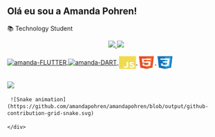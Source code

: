 ## Olá eu sou a Amanda Pohren!

📚 Technology Student

<div align="center">
  <a href="https://github.com/amandapohren">
  <img height="180em" src="https://github-readme-stats.vercel.app/api?username=amandapohren&show_icons=true&theme=dracula&include_all_commits=true&count_private=true"/>
  <img height="180em" src="https://github-readme-stats.vercel.app/api/top-langs/?username=amandapohren&layout=compact&langs_count=7&theme=dracula"/>
</div>
  
  <div style="display: inline_block"><br>
    <img align="center" alt="amanda-FLUTTER" height="30" width="40" src="https://cdn.jsdelivr.net/gh/devicons/devicon/icons/flutter/flutter-original.svg">
    <img align="center" alt="amanda-DART" height="30" width="40"  src="https://cdn.jsdelivr.net/gh/devicons/devicon/icons/dart/dart-original-wordmark.svg">
    <img align="center" alt="amanda-Js" height="30" width="40" src="https://raw.githubusercontent.com/devicons/devicon/master/icons/javascript/javascript-plain.svg">
    <img align="center" alt="amanda-HTML" height="30" width="40" src="https://raw.githubusercontent.com/devicons/devicon/master/icons/html5/html5-original.svg">
    <img align="center" alt="amanda-CSS" height="30" width="40" src="https://raw.githubusercontent.com/devicons/devicon/master/icons/css3/css3-original.svg">
    
</div>
  
  ##
  
  <div>
   <a href="https://www.linkedin.com/in/amandapohren" target="_blank"><img src="https://img.shields.io/badge/-LinkedIn-%230077B5?style=for-the-badge&logo=linkedin&logoColor=white" target="_blank"></a>
    
     ![Snake animation](https://github.com/amandapohren/amandapohren/blob/output/github-contribution-grid-snake.svg)
    
    </div>
